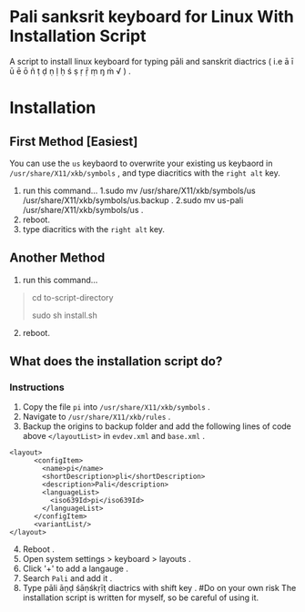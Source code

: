 # Pali sanksrit keyboard for Linux With Installation Script
A script to install linux keyboard for typing pāli and sanskrit diactrics ( i.e ā ī ū ē ō ñ ṭ ḍ ṇ ḷ ḥ ś ṣ ṛ ṝ ṃ ŋ ṁ √ ) .

# Installation
## First Method [Easiest]
You can use the `us` keybaord to overwrite your existing us keybaord in `/usr/share/X11/xkb/symbols` , and type diacritics with the `right alt` key.
1. run this command... 
1.sudo mv /usr/share/X11/xkb/symbols/us /usr/share/X11/xkb/symbols/us.backup .
2.sudo mv us-pali /usr/share/X11/xkb/symbols/us .
2. reboot.
3. type diacritics with the `right alt` key. 
## Another Method
1. run this command...
> cd to-script-directory
>
> sudo sh install.sh
2. reboot.
## What does the installation script do?

### Instructions
1. Copy the file `pi` into `/usr/share/X11/xkb/symbols` .
2. Navigate to `/usr/share/X11/xkb/rules` .
3. Backup the origins to backup folder and add the following lines of code above `</layoutList>` in `evdev.xml` and `base.xml` .
````
<layout>
      <configItem>
        <name>pi</name>
        <shortDescription>pli</shortDescription>
        <description>Pali</description>
        <languageList>
          <iso639Id>pi</iso639Id>
        </languageList>
      </configItem>
      <variantList/>
</layout>
````
4. Reboot .
5. Open system settings > keyboard > layouts . 
3. Click '+' to add a langauge .
4. Search `Pali` and add it .
11. Type pāli āṇḍ śāṇśkṛīṭ diactrics with shift key . 
#Do on your own risk
The installation script is written for myself, so be careful of using it.
